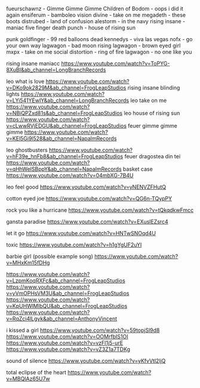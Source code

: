 fueurschawnz - Gimme Gimme Gimme
Children of Bodom - oops i did it again
ensiferum - bamboleo
vision divine - take on me
megadeth - these boots
distrubed - land of confusion
alestorm - in the navy
rising insane - maniac
five finger death punch - house of rising sun

punk
goldfinger - 99 red balloons
dead kennedys - viva las vegas
nofx - go your own way
lagwagon - bad moon rising
lagwagon - brown eyed girl
mxpx - take on me
social distortion - ring of fire
lagwagon - no one like you

rising insane maniacc https://www.youtube.com/watch?v=ToPYG-8XuBI&ab_channel=LongBranchRecords

leo what is love https://www.youtube.com/watch?v=DKo9ok2829M&ab_channel=FrogLeapStudios
rising insane blinding lights https://www.youtube.com/watch?v=LYi541YEwIY&ab_channel=LongBranchRecords
leo take on me https://www.youtube.com/watch?v=NBiQPZxd81s&ab_channel=FrogLeapStudios
leo house of rising sun https://www.youtube.com/watch?v=cLwwRVjEDGU&ab_channel=FrogLeapStudios
feuer gimme gimme gimme https://www.youtube.com/watch?v=KEl5Gi9l528&ab_channel=NapalmRecords

leo ghostbusters https://www.youtube.com/watch?v=hF39e_hnFb8&ab_channel=FrogLeapStudios
feuer dragostea din tei https://www.youtube.com/watch?v=qHhWelSBppY&ab_channel=NapalmRecords
basket case https://www.youtube.com/watch?v=04mbXG-7B4U

leo feel good https://www.youtube.com/watch?v=yNENVZFHutQ

cotton eyed joe https://www.youtube.com/watch?v=QG6n-TQypPY

rock you like a hurricane https://www.youtube.com/watch?v=tQkqdkwFmcc

gansta paradise https://www.youtube.com/watch?v=EXuslEZsrc4

let it go https://www.youtube.com/watch?v=HNTwSNOqd4U

toxic https://www.youtube.com/watch?v=h1gYgUF2uYI

barbie girl (possible example song) https://www.youtube.com/watch?v=MHxKm15fDHg

https://www.youtube.com/watch?v=LzpmKoqRXFc&ab_channel=FrogLeapStudios
https://www.youtube.com/watch?v=yVmOPHsVM3U&ab_channel=FrogLeapStudios
https://www.youtube.com/watch?v=KpUHWlMIbQU&ab_channel=FrogLeapStudios
https://www.youtube.com/watch?v=RqZci4lLgyk&ab_channel=AnthonyVincent

i kissed a girl
https://www.youtube.com/watch?v=59topjSl9d8
https://www.youtube.com/watch?v=OOMrfbIS1OI
https://www.youtube.com/watch?v=vzFl1j5-urE
https://www.youtube.com/watch?v=vZ3Z1a7TDKg

sound of silence https://www.youtube.com/watch?v=yKfvVtl2ljQ

total eclipse of the heart https://www.youtube.com/watch?v=MBQIAz65U7w
